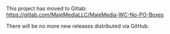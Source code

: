 This project has moved to Gitlab: https://gitlab.com/MajeMediaLLC/MajeMedia-WC-No-PO-Boxes

There will be no more new releases distributed via GitHub.
